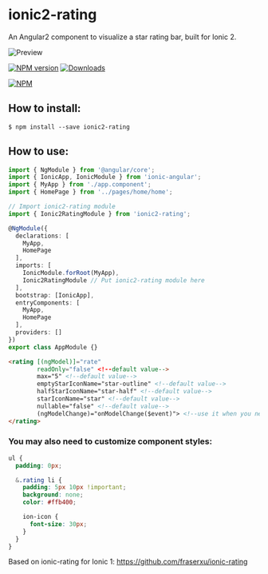 ionic2-rating
=============

An Angular2 component to visualize a star rating bar, built for Ionic 2.

![Preview][preview-image]

[![NPM version][npm-image]][npm-url] [![Downloads][downloads-image]][downloads-url]

[![NPM][nodei-image]][nodei-url]

## How to install:

```
$ npm install --save ionic2-rating
```

## How to use:

```typescript
import { NgModule } from '@angular/core';
import { IonicApp, IonicModule } from 'ionic-angular';
import { MyApp } from './app.component';
import { HomePage } from '../pages/home/home';

// Import ionic2-rating module
import { Ionic2RatingModule } from 'ionic2-rating';

@NgModule({
  declarations: [
    MyApp,
    HomePage
  ],
  imports: [
    IonicModule.forRoot(MyApp),
    Ionic2RatingModule // Put ionic2-rating module here
  ],
  bootstrap: [IonicApp],
  entryComponents: [
    MyApp,
    HomePage
  ],
  providers: []
})
export class AppModule {}
```



```HTML
<rating [(ngModel)]="rate" 
        readOnly="false" <!--default value-->
        max="5" <!--default value-->
        emptyStarIconName="star-outline" <!--default value-->
        halfStarIconName="star-half" <!--default value-->
        starIconName="star" <!--default value-->
        nullable="false" <!--default value-->
        (ngModelChange)="onModelChange($event)"> <!--use it when you need to do something when user clicks on a star. in case you only need to change ngModel property, this property can be ommited.-->
</rating>
```

### You may also need to customize component styles:

```CSS
ul {
  padding: 0px;

  &.rating li {
    padding: 5px 10px !important;
    background: none;
    color: #ffb400;

    ion-icon {
      font-size: 30px;
    }
  }
}
```

Based on ionic-rating for Ionic 1: https://github.com/fraserxu/ionic-rating

[preview-image]: https://github.com/andrucz/ionic2-rating/blob/master/preview.gif
[npm-url]: https://www.npmjs.com/package/ionic2-rating
[npm-image]: https://img.shields.io/npm/v/ionic2-rating.svg
[nodei-image]: https://nodei.co/npm/ionic2-rating.png?downloads=true&downloadRank=true&stars=true
[nodei-url]: https://www.npmjs.com/package/ionic2-rating
[downloads-image]: https://img.shields.io/npm/dm/ionic2-rating.svg
[downloads-url]: http://badge.fury.io/js/ionic2-rating
